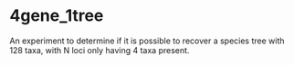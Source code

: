 # 4gene_1tree
An experiment to determine if it is possible to recover a species tree with 128 taxa, with N loci only having 4 taxa present.
